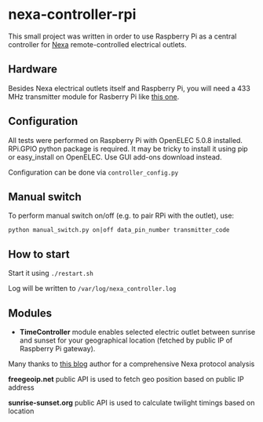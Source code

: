 # nexa-controller-rpi

This small project was written in order to use Raspberry Pi as a central controller
for [Nexa](http://www.nexa.se/PE3-komplett-set-2.htm) remote-controlled electrical outlets.

## Hardware
Besides Nexa electrical outlets itself and Raspberry Pi, you will need a 433 MHz transmitter module
for Rasberry Pi like [this one](http://www.kjell.com/sortiment/el/elektronik/fjarrstyrning/433-mhz-sandarmodul-p88901).

## Configuration
All tests were performed on Raspberry Pi with OpenELEC 5.0.8 installed.
RPi.GPIO python package is required. It may be tricky to install it using pip or easy_install on OpenELEC.
Use GUI add-ons download instead.

Configuration can be done via `controller_config.py`

## Manual switch
To perform manual switch on/off (e.g. to pair RPi with the outlet), use:

`python manual_switch.py on|off data_pin_number transmitter_code`

## How to start
Start it using `./restart.sh`

Log will be written to `/var/log/nexa_controller.log`

## Modules
* **TimeController** module enables selected electric outlet between sunrise and sunset
for your geographical location (fetched by public IP of Raspberry Pi gateway).


Many thanks to [this blog](http://tech.jolowe.se/home-automation-rf-protocols/) author
for a comprehensive Nexa protocol analysis

**freegeoip.net** public API is used to fetch geo position based on public IP address

**sunrise-sunset.org** public API is used to calculate twilight timings based on location
